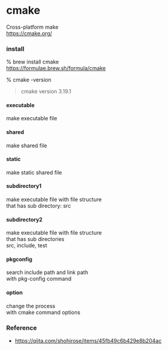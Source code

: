 cmake
===============

Cross-platform make <br/>
https://cmake.org/ <br/>

### install 

% brew install cmake <br/>
https://formulae.brew.sh/formula/cmake

% cmake -version <br/>
> cmake version 3.19.1 <br/>


#### executable
make executable file <br/>

#### shared
make shared file <br/>

#### static
make static shared file <br/>

#### subdirectory1
make executable file with file structure <br/>
that has sub directory: src <br/>

#### subdirectory2
make executable file with file structure <br/>
that has sub directories <br/>
src, include, test <br/>

#### pkgconfig
search include path and link path <br/>
with pkg-config command <br/>

#### option
change the process  <br/>
with cmake command options <br/>

### Reference
- https://qiita.com/shohirose/items/45fb49c6b429e8b204ac

